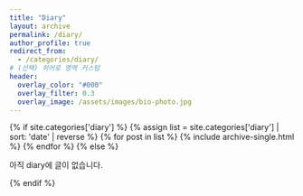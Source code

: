 ```yaml
---
title: "Diary"
layout: archive
permalink: /diary/
author_profile: true
redirect_from:
  - /categories/diary/
# (선택) 히어로 영역 커스텀
header:
  overlay_color: "#000"
  overlay_filter: 0.3
  overlay_image: /assets/images/bio-photo.jpg
---
```


{% if site.categories['diary'] %}
  {% assign list = site.categories['diary'] | sort: 'date' | reverse %}
  {% for post in list %}
    {% include archive-single.html %}
  {% endfor %}
{% else %}
  <p>아직 diary에 글이 없습니다.</p>
{% endif %}

